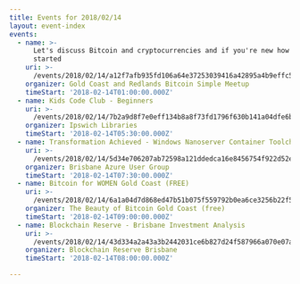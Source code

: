 ```yaml
---
title: Events for 2018/02/14
layout: event-index
events:
  - name: >-
      Let's discuss Bitcoin and cryptocurrencies and if you're new how to get
      started
    uri: >-
      /events/2018/02/14/a12f7afb935fd106a64e37253039416a42895a4b9effc5028fd4da8a723318f5
    organizer: Gold Coast and Redlands Bitcoin Simple Meetup
    timeStart: '2018-02-14T01:00:00.000Z'
  - name: Kids Code Club - Beginners
    uri: >-
      /events/2018/02/14/7b2a9d8f7e0eff134b8a8f73fd1796f630b141a04dfe6ba0b5e31af85bd5b84e
    organizer: Ipswich Libraries
    timeStart: '2018-02-14T05:30:00.000Z'
  - name: Transformation Achieved - Windows Nanoserver Container Toolchain on Azure
    uri: >-
      /events/2018/02/14/5d34e706207ab72598a121ddedca16e8456754f922d52e730f2566e91fe69608
    organizer: Brisbane Azure User Group
    timeStart: '2018-02-14T07:30:00.000Z'
  - name: Bitcoin for WOMEN Gold Coast (FREE)
    uri: >-
      /events/2018/02/14/6a1a04d7d868ed47b51b075f559792b0ea6ce3256b22f5b3ee197bc13b56c761
    organizer: The Beauty of Bitcoin Gold Coast (free)
    timeStart: '2018-02-14T09:00:00.000Z'
  - name: Blockchain Reserve - Brisbane Investment Analysis
    uri: >-
      /events/2018/02/14/43d334a2a43a3b2442031ce6b827d24f587966a070e07ad420770eb818df13b2
    organizer: Blockchain Reserve Brisbane
    timeStart: '2018-02-14T08:00:00.000Z'

---
```

